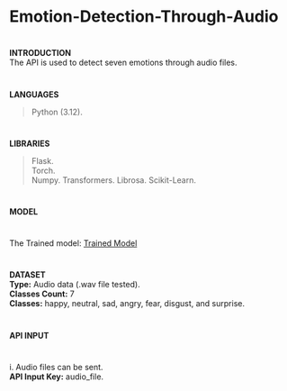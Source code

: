 # Emotion-Detection-Through-Audio
#
**INTRODUCTION<br>**
The API is used to detect seven emotions through audio files. 
#
**LANGUAGES**
> Python (3.12).
#
**LIBRARIES**
> Flask.<br>
> Torch.<br>
> Numpy.
> Transformers.
> Librosa.
> Scikit-Learn.
#
**MODEL** 
#
The Trained model: <a href='https://drive.google.com/drive/folders/17qI4MqbSPDRR0OKx1IAd8f9PcZeofwFV?usp=sharing'>Trained Model</a> <br>
#
**DATASET**<br>
**Type:** Audio data (.wav file tested).<br>
**Classes Count:** 7<br>
**Classes:** happy, neutral, sad, angry, fear, disgust, and surprise.
#
**API INPUT**
#
i. Audio files can be sent.<br>
**API Input Key:** audio_file.
#

